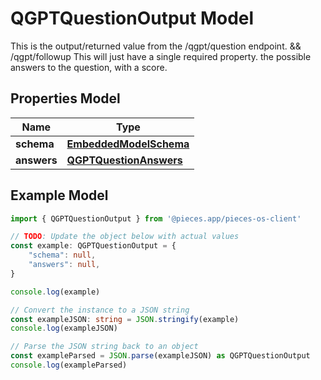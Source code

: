 
# QGPTQuestionOutput Model

This is the output/returned value from the /qgpt/question endpoint. && /qgpt/followup  This will just have a single required property. the possible answers to the question, with a score.

## Properties Model

Name | Type
------------ | -------------
**schema** | [**EmbeddedModelSchema**](EmbeddedModelSchema)
**answers** | [**QGPTQuestionAnswers**](QGPTQuestionAnswers)

## Example Model

```typescript
import { QGPTQuestionOutput } from '@pieces.app/pieces-os-client'

// TODO: Update the object below with actual values
const example: QGPTQuestionOutput = {
    "schema": null,
    "answers": null,
}

console.log(example)

// Convert the instance to a JSON string
const exampleJSON: string = JSON.stringify(example)
console.log(exampleJSON)

// Parse the JSON string back to an object
const exampleParsed = JSON.parse(exampleJSON) as QGPTQuestionOutput
console.log(exampleParsed)
```


